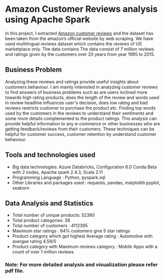 # Amazon Customer Reviews analysis using Apache Spark

In this project, I extracted [Amazon customer reviews](https://s3.amazonaws.com/amazon-reviews-pds/tsv/index.txt) and the dataset has been taken from the amazon’s official website by web scraping. We have used multilingual reviews dataset which contains the reviews of US marketplace only. The data contains The data consist of 7 million reviews and ratings given by the customers over 20 years from year 1995 to 2015. 

## Business Problem
Analyzing these reviews and ratings provide useful insights about customers behaviour. I am mainly interested in analyzing customer reviews to find answers of business problems such as are users inclined more towards high rating products, does the length of the review and words used in review headline influences user's decision, does low rating and bad reviews restricts customer to purchase the product etc. Finding top words used by the customers in the reviews to understand their sentiments and some more details complemented to the product ratings. This analysis can provide helpful information to any e-commerce or other businesses who are getting feedback/reviews from their customers. These techniques can be helpful for customer success, customer retention by understand customer behaviour.

## Tools and technologies used
* Big data technologies: Azure Databricks, Configuration 6.0 Conda Beta with 2 nodes, Apache spark 2.4.3, Scala 2.11
* Programming Language : Python, pyspark.sql
* Other Libraries and packages used : requests, pandas, matplotlib.pyplot, seaborn

## Data Analysis and Statistics
* Total number of unique products: 52380
* Total product categories: 38
* Total number of customers : 4112395
* Maximum star ratings :  64% customers give 5 star ratings
* Product category which got highest Average rating : Automotive with avergae rating 4.59/5
* Product category with Maximum reviews category : Mobile Apps with a count of over 1 million reviews

### Note: For more detailed analysis and visualization please refer pdf file.
